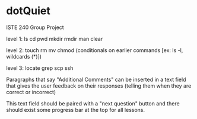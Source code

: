 # dotQuiet
ISTE 240 Group Project


level 1:
ls
cd
pwd
mkdir
rmdir
man
clear

level 2:
touch
rm
mv
chmod
(conditionals on earlier commands [ex: ls -l, wildcards (*)])

level 3:
locate
grep
scp
ssh


Paragraphs that say "Additional Comments" can be inserted in a text field that gives the user feedback on their responses (telling them when they are correct or incorrect)

This text field should be paired with a "next question" button and there should exist some progress bar at the top for all lessons.
